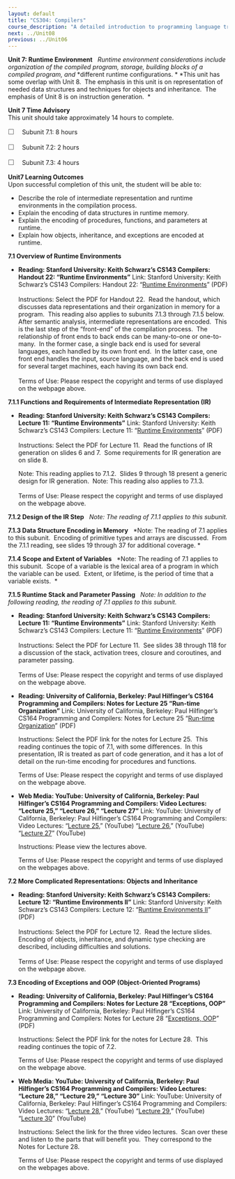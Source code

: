 ```yaml
---
layout: default
title: "CS304: Compilers"
course_description: "A detailed introduction to programming language translation, including the functions and general organization of compiler design and interpreters. Focuses on the study of syntax, semantics, ambiguities, procedures replication, iteration, and recursion in these languages."
next: ../Unit08
previous: ../Unit06
---
```

**Unit 7: Runtime Environment** <span id="7"></span> 
*Runtime* *environment considerations include organization* *of the
compiled program, storage,* *building blocks of a compiled program, and*
*different runtime configurations. * *This unit has some overlap with
Unit 8.  The emphasis in this unit is on representation of needed data
structures and techniques for objects and inheritance.  The emphasis of
Unit 8 is on instruction generation.  *

**Unit 7 Time Advisory**  
This unit should take approximately 14 hours to complete.  
  
 <span
style="color: rgb(85, 85, 85); font-family: 'Myriad Pro', 'Gill Sans', 'Gill Sans MT', Calibri, sans-serif; font-size: 16px; line-height: 21px; text-align: left; -webkit-text-size-adjust: none; ">☐
   </span>Subunit 7.1: 8 hours  
  
 <span
style="color: rgb(85, 85, 85); font-family: 'Myriad Pro', 'Gill Sans', 'Gill Sans MT', Calibri, sans-serif; font-size: 16px; line-height: 21px; text-align: left; -webkit-text-size-adjust: none; ">☐
   </span>Subunit 7.2: 2 hours  
  
 <span
style="color: rgb(85, 85, 85); font-family: 'Myriad Pro', 'Gill Sans', 'Gill Sans MT', Calibri, sans-serif; font-size: 16px; line-height: 21px; text-align: left; -webkit-text-size-adjust: none; ">☐
   </span>Subunit 7.3: 4 hours 

**Unit7 Learning Outcomes**  
Upon successful completion of this unit, the student will be able to:  
  
-   <span dir="LTR">Describe the role of intermediate representation and
    runtime environments in the compilation process.</span>
-   <span dir="LTR">Explain the encoding of data structures in runtime
    memory.</span>
-   <span dir="LTR">Explain the encoding of procedures, functions, and
    parameters at runtime.</span>
-   <span dir="LTR">Explain how objects, inheritance, and exceptions are
    encoded at runtime.</span>

**7.1 Overview of Runtime Environments** <span id="7.1"></span> 
-   **Reading: Stanford University: Keith Schwarz’s CS143 Compilers:
    Handout 22: “Runtime Environments”**
    Link: Stanford University: Keith Schwarz’s CS143 Compilers: Handout
    22: “[Runtime
    Environments](http://www.keithschwarz.com/cs143/WWW/sum2011/)”
    (PDF)  
        
     Instructions: Select the PDF for Handout 22.  Read the handout,
    which discusses data representations and their organization in
    memory for a program.  This reading also applies to subunits 7.1.3
    through 7.1.5 below.  After semantic analysis, intermediate
    representations are encoded.  This is the last step of the
    “front-end” of the compilation process.  The relationship of front
    ends to back ends can be many-to-one or one-to-many.  In the former
    case, a single back end is used for several languages, each handled
    by its own front end.  In the latter case, one front end handles the
    input, source language, and the back end is used for several target
    machines, each having its own back end.  
        
     Terms of Use: Please respect the copyright and terms of use
    displayed on the webpage above.

**7.1.1 Functions and Requirements of Intermediate Representation (IR)**
<span id="7.1.1"></span> 
-   **Reading: Stanford University: Keith Schwarz’s CS143 Compilers:
    Lecture 11: “Runtime Environments”**
    Link: Stanford University: Keith Schwarz’s CS143 Compilers: Lecture
    11: “[Runtime
    Environments](http://www.keithschwarz.com/cs143/WWW/sum2011/)”
    (PDF)  
        
     Instructions: Select the PDF for Lecture 11.  Read the functions of
    IR generation on slides 6 and 7.  Some requirements for IR
    generation are on slide 8.   
      
     Note: This reading applies to 7.1.2.  Slides 9 through 18 present a
    generic design for IR generation.  Note: This reading also applies
    to 7.1.3.   
        
     Terms of Use: Please respect the copyright and terms of use
    displayed on the webpage above.

**7.1.2 Design of the IR Step** <span id="7.1.2"></span> 
*Note: The reading of 7.1.1 applies to this subunit.*

**7.1.3 Data Structure Encoding in Memory** <span id="7.1.3"></span> 
*Note: The reading of 7.1 applies to this subunit.  Encoding of
primitive types and arrays are discussed.  From the 7.1.1 reading, see
slides 19 through 37 for additional coverage. *

**7.1.4 Scope and Extent of Variables** <span id="7.1.4"></span> 
*Note: The reading of 7.1 applies to this subunit.  Scope of a variable
is the lexical area of a program in which the variable can be used. 
Extent, or lifetime, is the period of time that a variable exists.  *

**7.1.5 Runtime Stack and Parameter Passing** <span id="7.1.5"></span> 
*Note: In addition to the following reading, the reading of 7.1 applies
to this subunit.*

-   **Reading: Stanford University: Keith Schwarz’s CS143 Compilers:
    Lecture 11: “Runtime Environments”**
    Link: Stanford University: Keith Schwarz’s CS143 Compilers: Lecture
    11: “[Runtime
    Environments](http://www.keithschwarz.com/cs143/WWW/sum2011/)”
    (PDF)  
        
     Instructions: Select the PDF for Lecture 11.  See slides 38 through
    118 for a discussion of the stack, activation trees, closure and
    coroutines, and parameter passing.  
        
     Terms of Use: Please respect the copyright and terms of use
    displayed on the webpage above. 

-   **Reading: University of California, Berkeley: Paul Hilfinger’s
    CS164 Programming and Compilers: Notes for Lecture 25 “Run-time
    Organization”**
    Link: University of California, Berkeley: Paul Hilfinger’s CS164
    Programming and Compilers: Notes for Lecture 25 “[Run-time
    Organization](http://inst.eecs.berkeley.edu/~cs164/sp11/lectures/)”
    (PDF)  
      
     Instructions: Select the PDF link for the notes for Lecture 25. 
    This reading continues the topic of 7.1, with some differences.  In
    this presentation, IR is treated as part of code generation, and it
    has a lot of detail on the run-time encoding for procedures and
    functions.  
      
     Terms of Use: Please respect the copyright and terms of use
    displayed on the webpage above.

-   **Web Media: YouTube: University of California, Berkeley: Paul
    Hilfinger’s CS164 Programming and Compilers: Video Lectures:
    “Lecture 25,” “Lecture 26,” “Lecture 27”**
    Link: YouTube: University of California, Berkeley: Paul Hilfinger’s
    CS164 Programming and Compilers: Video Lectures: “[Lecture
    25](http://www.youtube.com/watch?v=Tuip6xANn_4),” (YouTube)
    “[Lecture 26](http://www.youtube.com/watch?v=x22P9w_O_RI),”
    (YouTube) “[Lecture 27](http://www.youtube.com/watch?v=_U0Y3ZsDUcI)”
    (YouTube)  
      
     Instructions: Please view the lectures above.   
      
     Terms of Use: Please respect the copyright and terms of use
    displayed on the webpages above.

**7.2 More Complicated Representations: Objects and Inheritance** <span
id="7.2"></span> 
-   **Reading: Stanford University: Keith Schwarz’s CS143 Compilers:
    Lecture 12: “Runtime Environments II”**
    Link: Stanford University: Keith Schwarz’s CS143 Compilers: Lecture
    12: “[Runtime Environments
    II](http://www.keithschwarz.com/cs143/WWW/sum2011/)” (PDF)  
        
     Instructions: Select the PDF for Lecture 12.  Read the lecture
    slides.  Encoding of objects, inheritance, and dynamic type checking
    are described, including difficulties and solutions.   
        
     Terms of Use: Please respect the copyright and terms of use
    displayed on the webpage above.

**7.3 Encoding of Exceptions and OOP (Object-Oriented Programs)** <span
id="7.3"></span> 
-   **Reading: University of California, Berkeley: Paul Hilfinger’s
    CS164 Programming and Compilers: Notes for Lecture 28 “Exceptions,
    OOP”**
    Link: University of California, Berkeley: Paul Hilfinger’s CS164
    Programming and Compilers: Notes for Lecture 28 “[Exceptions,
    OOP](http://inst.eecs.berkeley.edu/~cs164/sp11/lectures/)” (PDF)  
      
     Instructions: Select the PDF link for the notes for Lecture 28. 
    This reading continues the topic of 7.2.   
      
     Terms of Use: Please respect the copyright and terms of use
    displayed on the webpage above.

-   **Web Media: YouTube: University of California, Berkeley: Paul
    Hilfinger’s CS164 Programming and Compilers: Video Lectures:
    “Lecture 28,” “Lecture 29,” “Lecture 30”**
    Link: YouTube: University of California, Berkeley: Paul Hilfinger’s
    CS164 Programming and Compilers: Video Lectures: “[Lecture
    28](http://www.youtube.com/watch?v=NG-WEI9oA34),” (YouTube)
    “[Lecture 29](http://www.youtube.com/watch?v=Jp7SxSZNasI),”
    (YouTube) “[Lecture 30](http://www.youtube.com/watch?v=fao6nyVmraw)”
    (YouTube)  
      
     Instructions: Select the link for the three video lectures.  Scan
    over these and listen to the parts that will benefit you.  They
    correspond to the Notes for Lecture 28.   
      
     Terms of Use: Please respect the copyright and terms of use
    displayed on the webpages above.


